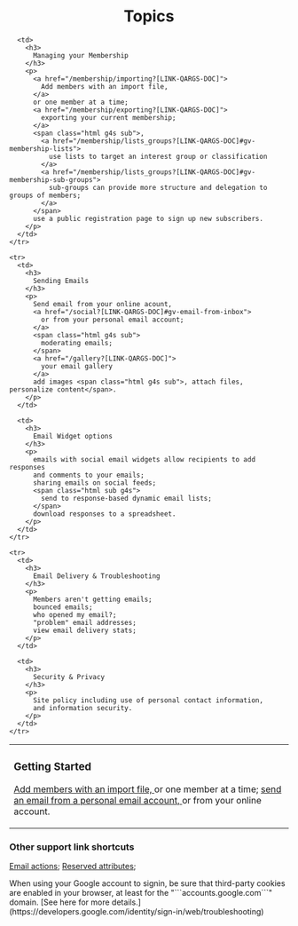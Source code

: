 <div id="gv-help-topics" class="html" style="width:100%; text-align:center">
  <h1>
    Topics
  </h1>
</div>

<div class="tocTable">

  <table style="width:100%">
    <tr>
      <td>
        <h3>
          Getting Started
        </h3>
        <p>
          <a href="/membership/importing?[LINK-QARGS-DOC]">
            Add members with an import file,
          </a>
          or one member at a time; 
          <a href="/social?[LINK-QARGS-DOC]#gv-email-from-inbox">
            send an email from a personal email account,
          </a>
          or from your online account.
        </p>
      </td>

      <td>
        <h3>
          Managing your Membership
        </h3>
        <p>
          <a href="/membership/importing?[LINK-QARGS-DOC]">
            Add members with an import file,
          </a>
          or one member at a time; 
          <a href="/membership/exporting?[LINK-QARGS-DOC]">
            exporting your current membership;
          </a>
          <span class="html g4s sub">, 
            <a href="/membership/lists_groups?[LINK-QARGS-DOC]#gv-membership-lists">
              use lists to target an interest group or classification
            </a>
            <a href="/membership/lists_groups?[LINK-QARGS-DOC]#gv-membership-sub-groups">
              sub-groups can provide more structure and delegation to groups of members;
            </a>
          </span>
          use a public registration page to sign up new subscribers.
        </p>
      </td>
    </tr>

    <tr>
      <td>
        <h3>
          Sending Emails
        </h3>
        <p>
          Send email from your online acount,
          <a href="/social?[LINK-QARGS-DOC]#gv-email-from-inbox">
            or from your personal email account;
          </a>
          <span class="html g4s sub">
            moderating emails;
          </span>
          <a href="/gallery?[LINK-QARGS-DOC]">
            your email gallery
          </a>
          add images <span class="html g4s sub">, attach files, personalize content</span>.
        </p>
      </td>

      <td>
        <h3>
          Email Widget options
        </h3>
        <p>
          emails with social email widgets allow recipients to add responses
          and comments to your emails;
          sharing emails on social feeds;
          <span class="html sub g4s">
            send to response-based dynamic email lists; 
          </span>
          download responses to a spreadsheet.
        </p>
      </td>
    </tr>

    <tr>
      <td>
        <h3>
          Email Delivery & Troubleshooting
        </h3>
        <p>
          Members aren't getting emails;
          bounced emails;
          who opened my email?;
          "problem" email addresses;
          view email delivery stats;
        </p>
      </td>

      <td>
        <h3>
          Security & Privacy
        </h3>
        <p>
          Site policy including use of personal contact information, 
          and information security.
        </p>
      </td>
    </tr>

  </table>

</div>


<div class="support">

### Other support link shortcuts 
  [Email actions](/membership/emailactions?[LINK-QARGS-DOC]);
  [Reserved attributes](/membership/reservedatts?[LINK-QARGS-DOC]);
</div>


<div class="adv">
When using your Google account to signin, be sure that third-party
cookies are enabled in your browser, at least for the
"```accounts.google.com```" domain. 
[See here for more details.](https://developers.google.com/identity/sign-in/web/troubleshooting)
</div>
